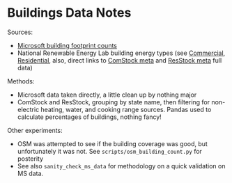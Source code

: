 # Buildings Data Notes
Sources: 
- [Microsoft building footprint counts](https://github.com/microsoft/USBuildingFootprints#should-we-import-the-data-into-openstreetmap)
- National Renewable Energy Lab building energy types (see [Commercial](https://comstock.nrel.gov/), [Residential](https://resstock.nrel.gov/), also, direct links to [ComStock meta](https://data.openei.org/s3_viewer?bucket=oedi-data-lake&prefix=nrel-pds-building-stock%2Fend-use-load-profiles-for-us-building-stock%2F2021%2Fcomstock_tmy3_release_1%2Ftimeseries_aggregates_metadata%2F) and [ResStock meta](https://data.openei.org/s3_viewer?bucket=oedi-data-lake&prefix=nrel-pds-building-stock%2Fend-use-load-profiles-for-us-building-stock%2F2021%2Fresstock_amy2018_release_1%2Ftimeseries_aggregates_metadata%2F) full data)

Methods:
- Microsoft data taken directly, a little clean up by nothing major
- ComStock and ResStock, grouping by state name, then filtering for non-electric heating, water, and cooking range sources. Pandas used to calculate percentages of buildings, nothing fancy!

Other experiments:
- OSM was attempted to see if the building coverage was good, but unfortunately it was not. See `scripts/osm_building_count.py` for posterity
- See also `sanity_check_ms_data` for methodology on a quick validation on MS data.